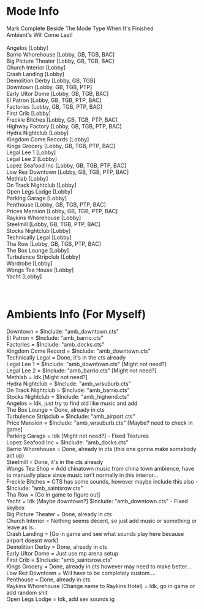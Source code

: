 # Mode Info<br>
Mark Complete Beside The Mode Type When It's Finished<br>
Ambient's Will Come Last!<br>
<br>
Angelos [Lobby]<br>
Barrio Whorehouse [Lobby, GB, TGB, BAC]<br>
Big Picture Theater [Lobby, GB, TGB, BAC]<br>
Church Interior [Lobby]<br>
Crash Landing [Lobby]<br>
Demolition Derby [Lobby, GB, TGB]<br>
Downtown [Lobby, GB, TGB, PTP]<br>
Early Ultor Dome [Lobby, GB, TGB, BAC]<br>
El Patron [Lobby, GB, TGB, PTP, BAC]<br>
Factories [Lobby, GB, TGB, PTP, BAC]<br>
First Crib [Lobby]<br>
Freckle Bitches [Lobby, GB, TGB, PTP, BAC]<br>
Highway Factory [Lobby, GB, TGB, PTP, BAC]<br>
Hydra Nightclub [Lobby]<br>
Kingdom Come Records [Lobby]<br>
Kings Grocery [Lobby, GB, TGB, PTP, BAC]<br>
Legal Lee 1 [Lobby]<br>
Legal Lee 2 [Lobby]<br>
Lopez Seafood Inc [Lobby, GB, TGB, PTP, BAC]<br>
Low Rez Downtown [Lobby, GB, TGB, PTP, BAC]<br>
Methlab [Lobby]<br>
On Track Nightclub [Lobby]<br>
Open Legs Lodge [Lobby]<br>
Parking Garage [Lobby]<br>
Penthouse [Lobby, GB, TGB, PTP, BAC]<br>
Prices Mansion [Lobby, GB, TGB, PTP, BAC]<br>
Raykins Whorehouse [Lobby]<br>
Steelmill [Lobby, GB, TGB, PTP, BAC]<br>
Stocks Nightclub [Lobby]<br>
Technically Legal [Lobby]<br>
Tha Row [Lobby, GB, TGB, PTP, BAC]<br>
The Box Lounge [Lobby]<br>
Turbulence Stripclub [Lobby]<br>
Wardrobe [Lobby]<br>
Wongs Tea House [Lobby]<br>
Yacht [Lobby]<br>
<br>
<br>
# Ambients Info (For Myself)<br>
Downtown = $Include: "amb_downtown.cts"<br>
El Patron = $Include: "amb_barrio.cts"<br>
Factories = $Include: "amb_docks.cts"<br>
Kingdom Come Record = $Include: "amb_downtown.cts"<br>
Technically Legal = Done, it's in the cts already<br>
Legal Lee 1 = $Include: "amb_downtown.cts" [Might not need?]<br>
Legal Lee 2 = $Include: "amb_barrio.cts" [Might not need?]<br>
Methlab = Idk [Might not need?]<br>
Hydra Nightclub = $Include: "amb_wrsuburb.cts"<br>
On Track Nightclub = $Include: "amb_barrio.cts"<br>
Stocks Nightclub = $Include: "amb_highend.cts"<br>
Angelos = Idk, just try to find old like music and add <br>
The Box Lounge = Done, already in cts<br>
Turbulence Stripclub = $Include: "amb_airport.cts"<br>
Price Mansion = $Include: "amb_wrsuburb.cts" [Maybe? need to check in game]<br>
Parking Garage = Idk [Might not need?] - Fixed Textures<br>
Lopez Seafood Inc = $Include: "amb_docks.cts"<br>
Barrio Whorehouse = Done, already in cts (this one gonna make somebody act up)<br>
Steelmill = Done, it's in the cts already<br>
Wongs Tea Shop = Add chinatown music from china town ambience, have to manually place since music isn't normally in this interior...<br>
Freckle Bitches = CTS has some sounds, however maybe include this also - $Include: "amb_saintsrow.cts"<br>
Tha Row = [Go in game to figure out]<br>
Yacht = Idk [Maybe downtown?] $Include: "amb_downtown.cts" - Fixed skybox<br>
Big Picture Theater = Done, already in cts<br>
Church Interior = Nothing seems decent, so just add music or something or leave as is..<br>
Crash Landing = [Go in game and see what sounds play here because airport doesnt work]<br>
Demolition Derby = Done, already in cts<br>
Early Ultor Dome = Just use mp arena setup<br>
First Crib = $Include: "amb_saintsrow.cts"<br>
Kings Grocery = Done, already in cts however may need to make better...<br>
Low Rez Downtown = Will have to be completely custom....<br>
Penthouse = Done, already in cts<br>
Raykins Whorehouse (Change name to Raykins Hotel) = Idk, go in game or add random shit<br>
Open Legs Lodge = Idk, add sex sounds ig<br>
